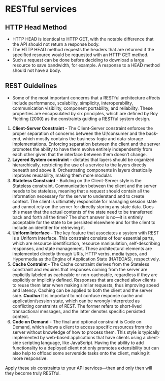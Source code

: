 # RESTful services

## HTTP Head Method

- HTTP HEAD is identical to HTTP GET, with the notable difference that the API should not return a response body.
- The HTTP HEAD method requests the headers that are returned if the specified resource would be requested with an HTTP GET method.
- Such a request can be done before deciding to download a large resource to save bandwidth, for example. A response to a HEAD method should not have a body.

## REST Guidelines

- Some of the most important concerns that a RESTful architecture affects include performance, scalability, simplicity, interoperability, communication visibility, component portability, and reliability. These properties are encapsulated by six principles, which are defined by Roy Fielding (2000) as the constraints guiding a RESTful system design.

1. **Client-Server Constraint** - The Client-Server constraint enforces the proper separation of concerns between the UI/consumer and the back-end, which mostly contains the business-logic and data-storage implementations. Enforcing separation between the client and the server
   promotes the ability to have them evolve entirely independently from each other given that the interface between them doesn’t change.
2. **Layered System constraint** - dictates that layers should be organized hierarchically, restricting the use of a service to the layers directly beneath and above it. Orchestrating components in layers drastically improves reusability, making them more modular.
3. **Stateless Constraint** - Building on the Client-Server style is the Stateless constraint. Communication between the client and the server needs to be stateless, meaning that a request should contain all the information necessary for the server to understand and to create context. The client is ultimately responsible for managing session state and cannot rely on the server for directly storing any state data. Does this mean that the actual contents of the state need to be transferred back and forth all the time? The short answer is no—it is entirely acceptable for the state to be persisted elsewhere and for the client to include an identifier for retrieving it.
4. **Uniform Interface** - The key feature that associates a system with REST is a Uniform Interface. This constraint consists of four essential parts, which are resource identification, resource manipulation, self-describing responses, and state management. These architectural elements are implemented directly through URIs, HTTP verbs, media types, and Hypermedia as the Engine of Application State (HATEOAS), respectively.
5. **Cache Contraint** - The Cache constraint derives from the Stateless constraint and requires that responses coming from the server are explicitly labeled as cacheable or non-cacheable, regardless if they are explicitly or implicitly defined. Responses that are cached allow clients to reuse them later when making similar requests, thus improving speed and latency. Caching can be applied to both the client and the server side.
   **_Caution_** It is important to not confuse response cache and application/session state, which can be wrongly interpreted as conflicting constraints of REST. The former refers to short-lived transactional messages, and the latter denotes specific persisted context.
6. **Code on Demand** - The final and optional constraint is Code on Demand, which allows a client to access specific resources from the server without knowledge of how to process them. This style is typically implemented by web-based applications that have clients using a client-side scripting language, like JavaScript. Having the ability to add functionality to a deployed client not only promotes extensibility but can also help to offload some serverside tasks onto the client, making it more responsive.

Apply these six constraints to your API services—then and only then will they become truly RESTful.
